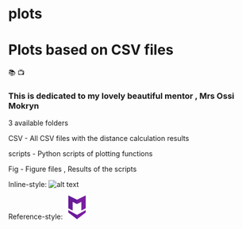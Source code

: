 # plots

# Plots based on CSV files 

:books:  :tv:

### This is dedicated to my lovely beautiful mentor , Mrs Ossi Mokryn

3 available folders 

CSV - All CSV files with the distance calculation results

scripts - Python scripts of plotting functions 

Fig - Figure files , Results of the scripts


Inline-style: 
![alt text](https://github.com/hagitbenshoshan/plots/figs/icon48.png "Logo Title Text 1")

Reference-style: 
![alt text][logo]

[logo]: https://github.com/adam-p/markdown-here/raw/master/src/common/images/icon48.png "Logo Title Text 2"
